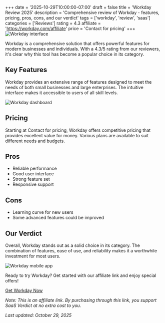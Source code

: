﻿+++
date = '2025-10-29T10:00:00-07:00'
draft = false
title = 'Workday Review 2025'
description = 'Comprehensive review of Workday - features, pricing, pros, cons, and our verdict'
tags = ['workday', 'review', 'saas']
categories = ['Reviews']
rating = 4.3
affiliate = 'https://workday.com/affiliate'
price = 'Contact for pricing'
+++
![Workday interface](/images/workday-1.jpg)

Workday is a comprehensive solution that offers powerful features for modern businesses and individuals. With a 4.3/5 rating from our reviewers, it's clear why this tool has become a popular choice in its category.

## Key Features

Workday provides an extensive range of features designed to meet the needs of both small businesses and large enterprises. The intuitive interface makes it accessible to users of all skill levels.

![Workday dashboard](/images/workday-2.jpg)

## Pricing

Starting at Contact for pricing, Workday offers competitive pricing that provides excellent value for money. Various plans are available to suit different needs and budgets.

## Pros

- Reliable performance
- Good user interface
- Strong feature set
- Responsive support


## Cons

- Learning curve for new users
- Some advanced features could be improved


## Our Verdict

Overall, Workday stands out as a solid choice in its category. The combination of features, ease of use, and reliability makes it a worthwhile investment for most users.

![Workday mobile app](/images/workday-3.jpg)

Ready to try Workday? Get started with our affiliate link and enjoy special offers!

[Get Workday Now](https://workday.com/affiliate)

*Note: This is an affiliate link. By purchasing through this link, you support SaaS Verdict at no extra cost to you.*

*Last updated: October 29, 2025*
